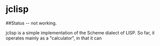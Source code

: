 # jclisp

##Status -- not working. 

jclisp is a simple implementation of the Scheme dialect of LISP. So far, it operates mainly as a "calculator", in that it can